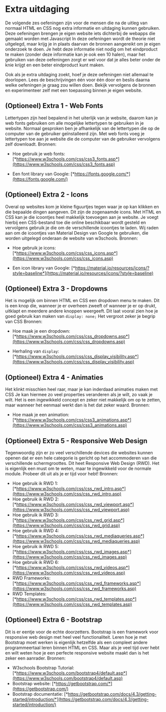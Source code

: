 # Extra uitdaging

De volgende zes oefeningen zijn voor de mensen die na de uitleg van normaal HTML en CSS nog extra informatie en uitdaging kunnen gebruiken. Deze oefeningen brengen je eigen website iets dichterbij de webapps die gemaakt worden met Javascript In deze oefeningen wordt de theorie niet uitgelegd, maar krijg je in plaats daarvan de bronnen aangereikt om je eigen onderzoek te doen. Je hebt deze informatie niet nodig om het eindproduct te maken (zonder deze informatie kan je ook een 10 halen), maar het gebruiken van deze oefeningen zorgt er wel voor dat je alles beter onder de knie krijgt en een beter eindproduct kunt maken.

Ook als je extra uitdaging zoekt, hoef je deze oefeningen niet allemaal te doorlopen. Lees de beschrijvingen één voor één door en beslis daarna welke oefeningen je graag zou willen doen. Bekijk vervolgens de bronnen en experimenteer zelf met een toepassing binnen je eigen website.

## (Optioneel) Extra 1 - Web Fonts

Lettertypen zijn heel bepalend in het uiterlijk van je website, daarom kan je web fonts gebruiken om alle mogelijke lettertypen te gebruiken in je website. Normaal gesproken ben je afhankelijk van de lettertypen die op de computer van de gebruiker geïnstalleerd zijn. Met web fonts voeg je lettertypen toe aan je website die de computer van de gebruiker vervolgens zelf downloadt. Bronnen:

-   Hoe gebruik je web fonts: [*https://www.w3schools.com/css/css3_fonts.asp*](https://www.w3schools.com/css/css3_fonts.asp)

-   Een font library van Google: [*https://fonts.google.com/*](https://fonts.google.com/)

## (Optioneel) Extra 2 - Icons

Overal op websites kom je kleine figuurtjes tegen waar je op kan klikken en die bepaalde dingen aangeven. Dit zijn de zogenaamde icons. Met HTML en CSS kan je die icoontjes heel makkelijk toevoegen aan je website. Je voegt hierbij een CSS-bestand toe die online beschikbaar wordt gesteld en vervolgens gebruik je die om de verschillende icoontjes te laden. Wij raden aan om de icoontjes van Material Design van Google te gebruiken, die worden uitgelegd onderaan de website van w3schools. Bronnen:

-   Hoe gebruik je icons: [*https://www.w3schools.com/css/css_icons.asp*](https://www.w3schools.com/css/css_icons.asp)

-   Een icon library van Google: [*https://material.io/resources/icons/?style=baseline*](https://material.io/resources/icons/?style=baseline)

## (Optioneel) Extra 3 - Dropdowns

Het is mogelijk om binnen HTML en CSS een dropdown menu te maken. Dit is een knop die, wanneer je er overheen zweeft of wanneer je er op drukt, uitklapt en meerdere andere knoppen weergeeft. Dit laat vooral zien hoe je goed gebruik kan maken van `display: none;` Het vergroot zeker je begrip van CSS Bronnen:

-   Hoe maak je een dropdown: [*https://www.w3schools.com/css/css_dropdowns.asp*](https://www.w3schools.com/css/css_dropdowns.asp)

-   Herhaling van `display`: [*https://www.w3schools.com/css/css_display_visibility.asp*](https://www.w3schools.com/css/css_display_visibility.asp)

## (Optioneel) Extra 4 - Animaties

Het klinkt misschien heel raar, maar je kan inderdaad animaties maken met CSS Je kan hiermee zo veel properties veranderen als je wilt, zo vaak je wilt. Het is een ingewikkeld concept en zeker niet makkelijk om op te zetten, maar wanneer het eenmaal werkt dan is het dat zeker waard. Bronnen:

-   Hoe maak je een animation: [*https://www.w3schools.com/css/css3_animations.asp*](https://www.w3schools.com/css/css3_animations.asp)

## (Optioneel) Extra 5 - Responsive Web Design

Tegenwoordig zijn er zo veel verschillende devices die websites kunnen openen dat er een hele categorie is gericht op het accommoderen van die verschillende schermgroottes. Dit heet Responsive Web Design (RWD). Het is eigenlijk een must om te weten, maar te ingewikkeld voor de normale module. Probeer dit uit als je er tijd voor hebt! Bronnen:

-   Hoe gebruik ik RWD 1: [*https://www.w3schools.com/css/css_rwd_intro.asp*](https://www.w3schools.com/css/css_rwd_intro.asp)
-   Hoe gebruik ik RWD 2: [*https://www.w3schools.com/css/css_rwd_viewport.asp*](https://www.w3schools.com/css/css_rwd_viewport.asp)
-   Hoe gebruik ik RWD 3: [*https://www.w3schools.com/css/css_rwd_grid.asp*](https://www.w3schools.com/css/css_rwd_grid.asp)
-   Hoe gebruik ik RWD 4: [*https://www.w3schools.com/css/css_rwd_mediaqueries.asp*](https://www.w3schools.com/css/css_rwd_mediaqueries.asp)
-   Hoe gebruik ik RWD 5: [*https://www.w3schools.com/css/css_rwd_images.asp*](https://www.w3schools.com/css/css_rwd_images.asp)
-   Hoe gebruik ik RWD 6: [*https://www.w3schools.com/css/css_rwd_videos.asp*](https://www.w3schools.com/css/css_rwd_videos.asp)
-   RWD Frameworks: [*https://www.w3schools.com/css/css_rwd_frameworks.asp*](https://www.w3schools.com/css/css_rwd_frameworks.asp)
-   RWD Templates: [*https://www.w3schools.com/css/css_rwd_templates.asp*](https://www.w3schools.com/css/css_rwd_templates.asp)

## (Optioneel) Extra 6 - Bootstrap

Dit is er eentje voor de echte doorzetters. Bootstrap is een framework voor responsive web design met heel veel functionaliteit. Leren hoe je met Bootstrap moet werken is eigenlijk hetzelfde als een compleet andere programmeertaal leren binnen HTML en CSS. Maar als je veel tijd over hebt en wilt weten hoe je een perfecte responsive website maakt dan is het zeker een aanrader. Bronnen:

-   W3schools Bootstrap Tutorial: [*https://www.w3schools.com/bootstrap4/default.asp*](https://www.w3schools.com/bootstrap4/default.asp)
-   Bootstrap website: [*https://getbootstrap.com/*](https://getbootstrap.com/)
-   Bootstrap documentatie: [*https://getbootstrap.com/docs/4.3/getting-started/introduction/*](https://getbootstrap.com/docs/4.3/getting-started/introduction/)
